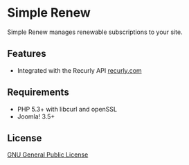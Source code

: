 Simple Renew
============

Simple Renew manages renewable subscriptions to your site.

## Features

* Integrated with the Recurly API <a href="https://recurly.com/">recurly.com</a>

## Requirements

* PHP 5.3+ with libcurl and openSSL
* Joomla! 3.5+

## License

[GNU General Public License](http://www.gnu.org/copyleft/gpl.html)
